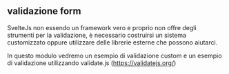 ## validazione form

SvelteJs non essendo un framework vero e proprio non offre degli strumenti per la validazione, è necessario costruirsi un sistema customizzato oppure utilizzare delle librerie esterne che possono aiutarci.

In questo modulo vedremo un esempio di validazione custom e un esempio di validazione utilizzando validate.js (https://validatejs.org/)

